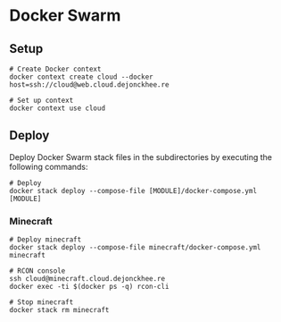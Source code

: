 # Docker Swarm

## Setup

```
# Create Docker context
docker context create cloud --docker host=ssh://cloud@web.cloud.dejonckhee.re

# Set up context
docker context use cloud
```

## Deploy

Deploy Docker Swarm stack files in the subdirectories by executing the following commands:

```
# Deploy 
docker stack deploy --compose-file [MODULE]/docker-compose.yml [MODULE]
```

### Minecraft

```
# Deploy minecraft
docker stack deploy --compose-file minecraft/docker-compose.yml minecraft

# RCON console
ssh cloud@minecraft.cloud.dejonckhee.re 
docker exec -ti $(docker ps -q) rcon-cli

# Stop minecraft
docker stack rm minecraft
```
